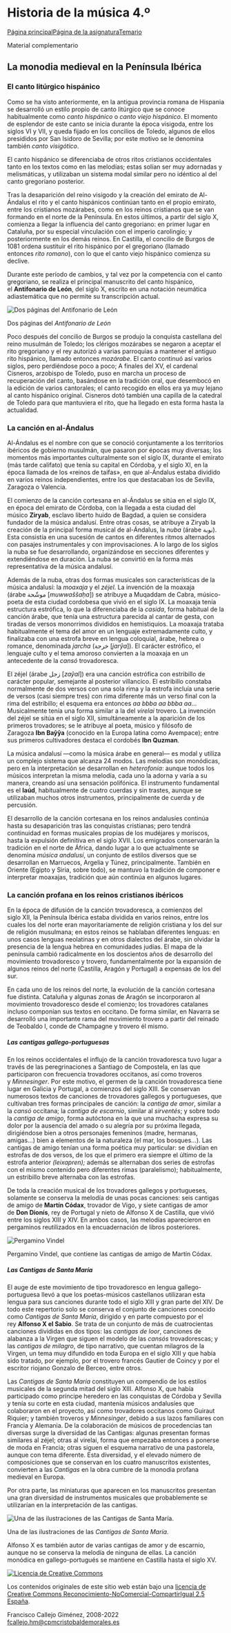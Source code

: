 # Historia de la música 4.º

[Página principal](https://www.franciscocallejo.es/index.php)[Página de la asignatura](https://www.franciscocallejo.es/hm4/index.php)[Temario](https://www.franciscocallejo.es/hm4/index.php?page=Temario4.html)

Material complementario

## La monodia medieval en la Península Ibérica

### El canto litúrgico hispánico

Como se ha visto anteriormente, en la antigua provincia romana de Hispania se desarrolló un estilo propio de canto litúrgico que se conoce habitualmente como _canto hispánico_ o _canto viejo hispánico_. El momento de esplendor de este canto se inicia durante la época visigoda, entre los siglos VI y VII, y queda fijado en los concilios de Toledo, algunos de ellos presididos por San Isidoro de Sevilla; por este motivo se le denomina también _canto visigótico_.

El canto hispánico se diferenciaba de otros ritos cristianos occidentales tanto en los textos como en las melodías; estas solían ser muy adornadas y melismáticas, y utilizaban un sistema modal similar pero no idéntico al del canto gregoriano posterior.

Tras la desaparición del reino visigodo y la creación del emirato de Al-Ándalus el rito y el canto hispánicos continúan tanto en el propio emirato, entre los cristianos mozárabes, como en los reinos cristianos que se van formando en el norte de la Península. En estos últimos, a partir del siglo X, comienza a llegar la influencia del canto gregoriano: en primer lugar en Cataluña, por su especial vinculación con el imperio carolingio; y posteriormente en los demás reinos. En Castilla, el concilio de Burgos de 1081 ordena sustituir el rito hispánico por el gregoriano (llamado entonces _rito romano_), con lo que el canto viejo hispánico comienza su declive.

Durante este período de cambios, y tal vez por la competencia con el canto gregoriano, se realiza el principal manuscrito del canto hispánico, el **Antifonario de León**, del siglo X, escrito en una notación neumática adiastemática que no permite su transcripción actual.

![Dos páginas del Antifonario de León](https://www.franciscocallejo.es/hm4/monodiahispana/antif.png)

Dos páginas del _Antifonario de León_

Poco después del concilio de Burgos se produjo la conquista castellana del reino musulmán de Toledo; los clérigos mozárabes se negaron a aceptar el rito gregoriano y el rey autorizó a varias parroquias a mantener el antiguo rito hispánico, llamado entonces _mozárabe_. El canto continuó así varios siglos, pero perdiéndose poco a poco; A finales del XV, el cardenal Cisneros, arzobispo de Toledo, puso en marcha un proceso de recuperación del canto, basándose en la tradición oral, que desembocó en la edición de varios cantorales; el canto recogido en ellos era ya muy lejano al canto hispánico original. Cisneros dotó también una capilla de la catedral de Toledo para que mantuviera el rito, que ha llegado en esta forma hasta la actualidad.

### La canción en al-Ándalus

Al-Ándalus es el nombre con que se conoció conjuntamente a los territorios ibéricos de gobierno musulmán, que pasaron por épocas muy diversas; los momentos más importantes culturalmente son el siglo IX, durante el emirato (más tarde califato) que tenía su capital en Córdoba, y el siglo XI, en la época llamada de los «reinos de taifas», en que al-Ándalus estaba dividido en varios reinos independientes, entre los que destacaban los de Sevilla, Zaragoza o Valencia.

El comienzo de la canción cortesana en al-Ándalus se sitúa en el siglo IX, en época del emirato de Córdoba, con la llegada a esta ciudad del músico **Ziryab**, esclavo liberto huido de Bagdad, a quien se considera fundador de la música andalusí. Entre otras cosas, se atribuye a Ziryab la creación de la principal forma musical de al-Ándalus, la _nuba_ (árabe نوبة). Esta consistía en una sucesión de cantos en diferentes ritmos alternados con pasajes instrumentales y con improvisaciones. A lo largo de los siglos la nuba se fue desarrollando, organizándose en secciones diferentes y extendiéndose en duración. La nuba se convirtió en la forma más representativa de la música andalusí.

Además de la nuba, otras dos formas musicales son características de la música andalusí: la _moaxaja_ y el _zéjel_. La invención de la moaxaja (árabe موشّحة [_muwwaššaḥa_]) se atribuye a Muqaddam de Cabra, músico-poeta de esta ciudad cordobesa que vivió en el siglo IX. La moaxaja tenía estructura estrófica, lo que la diferenciaba de la _casida_, forma habitual de la canción árabe, que tenía una estructura parecida al cantar de gesta, con tiradas de versos monorrimos divididos en hemistiquios. La moaxaja trataba habitualmente el tema del amor en un lenguaje extremadamente culto, y finalizaba con una estrofa breve en lengua coloquial, árabe, hebrea o romance, denominada _jarcha_ (خرجة [_jarŷa_]). El carácter estrófico, el lenguaje culto y el tema amoroso convierten a la moaxaja en un antecedente de la _cansó_ trovadoresca.

El zéjel (árabe زجل [_zaŷal_]) era una canción estrófica con estribillo de carácter popular, semejante al posterior villancico. El estribillo constaba normalmente de dos versos con una sola rima y la estrofa incluía una serie de versos (casi siempre tres) con rima diferente más un verso final con la rima del estribillo; el esquema era entonces _aa bbba aa bbba aa_… Musicalmente tenía una forma similar a la del _virelai_ trovero. La invención del zéjel se sitúa en el siglo XII, simultáneamente a la aparición de los primeros trovadores; se le atribuye al poeta, músico y filósofo de Zaragoza **Ibn Baŷŷa** (conocido en la Europa latina como Avempace); entre sus primeros cultivadores destaca el cordobés **Ibn Quzman**.

La música andalusí —como la música árabe en general— es modal y utiliza un complejo sistema que alcanza 24 modos. Las melodías son monódicas, pero en la interpretación se desarrollan en _heterofonía_: aunque todos los músicos interpretan la misma melodía, cada uno la adorna y varía a su manera, creando así una sensación polifónica. El instrumento fundamental es el **laúd**, habitualmente de cuatro cuerdas y sin trastes, aunque se utilizaban muchos otros instrumentos, principalmente de cuerda y de percusión.

El desarrollo de la canción cortesana en los reinos andalusíes continúa hasta su desaparición tras las conquistas cristianas; pero tendrá continuidad en formas musicales propias de los mudéjares y moriscos, hasta la expulsión definitiva en el siglo XVII. Los emigrados conservarán la tradición en el norte de África, dando lugar a lo que actualmente se denomina _música andalusí_, un conjunto de estilos diversos que se desarrollan en Marruecos, Argelia y Túnez, principalmente. También en Oriente (Egipto y Siria, sobre todo), se mantuvo la tradición de componer e interpretar moaxajas, tradición que aún continúa en algunos lugares.

### La canción profana en los reinos cristianos ibéricos

En la época de difusión de la canción trovadoresca, a comienzos del siglo XII, la Península Ibérica estaba dividida en varios reinos, entre los cuales los del norte eran mayoritariamente de religión cristiana y los del sur de religión musulmana; en estos reinos se hablaban diferentes lenguas: en unos casos lenguas neolatinas y en otros dialectos del árabe, sin olvidar la presencia de la lengua hebrea en comunidades judías. El mapa de la península cambió radicalmente en los doscientos años de desarrollo del movimiento trovadoresco y trovero, fundamentalmente por la expansión de algunos reinos del norte (Castilla, Aragón y Portugal) a expensas de los del sur.

En cada uno de los reinos del norte, la evolución de la canción cortesana fue distinta. Cataluña y algunas zonas de Aragón se incorporaron al movimiento trovadoresco desde el comienzo; los trovadores catalanes incluso componían sus textos en occitano. De forma similar, en Navarra se desarrolló una importante rama del movimiento trovero a partir del reinado de Teobaldo I, conde de Champagne y trovero él mismo.

##### Las cantigas gallego-portuguesas

En los reinos occidentales el influjo de la canción trovadoresca tuvo lugar a través de las peregrinaciones a Santiago de Compostela, en las que participaron con frecuencia trovadores occitanos, así como troveros y _Minnesinger_. Por este motivo, el germen de la canción trovadoresca tiene lugar en Galicia y Portugal, a comienzos del siglo XIII. Se conservan numerosos textos de canciones de trovadores gallegos y portugueses, que cultivaban tres formas principales de canción: la _cantiga de amor_, similar a la _cansó_ occitana; la _cantiga de escarnio_, similar al _sirventés_; y sobre todo la _cantiga de amigo_, forma autóctona en la que una muchacha expresa su dolor por la ausencia del amado o su alegría por su próxima llegada, dirigiéndose bien a otros personajes femeninos (madre, hermanas, amigas…) bien a elementos de la naturaleza (el mar, los bosques…). Las cantigas de amigo tenían una forma poética muy particular: se dividían en estrofas de dos versos, de los que el primero era siempre el último de la estrofa anterior _(leixapren);_ además se alternaban dos series de estrofas con el mismo contenido pero diferentes rimas (paralelismo); habitualmente, un estribillo breve alternaba con las estrofas.

De toda la creación musical de los trovadores gallegos y portugueses, solamente se conserva la melodía de unas pocas canciones: seis cantigas de amigo de **Martín Códax**, trovador de Vigo, y siete cantigas de amor de **Don Dionís**, rey de Portugal y nieto de Alfonso X de Castilla, que vivió entre los siglos XIII y XIV. En ambos casos, las melodías aparecieron en pergaminos reutilizados en la encuadernación de libros posteriores.

![Pergamino Vindel](https://www.franciscocallejo.es/hm4/monodiahispana/codax.jpg)

Pergamino Vindel, que contiene las cantigas de amigo de Martín Códax.

##### Las _Cantigas de Santa María_

El auge de este movimiento de tipo trovadoresco en lengua gallego-portuguesa llevó a que los poetas-músicos castellanos utilizaran esta lengua para sus canciones durante todo el siglo XIII y gran parte del XIV. De todo este repertorio solo se conserva el conjunto de canciones conocido como _Cantigas de Santa María_, dirigido y en parte compuesto por el rey **Alfonso X el Sabio**. Se trata de un conjunto de más de cuatrocientas canciones divididas en dos tipos: las _cantigas de loor_, canciones de alabanza a la Virgen que siguen el modelo de las _cansós_ trovadorescas; y las _cantigas de milagro_, de tipo narrativo, que cuentan milagros de la Virgen, un tema muy difundido en toda Europa en el siglo XIII y que había sido tratado, por ejemplo, por el trovero francés Gautier de Coincy y por el escritor riojano Gonzalo de Berceo, entre otros.

Las _Cantigas de Santa María_ constituyen un compendio de los estilos musicales de la segunda mitad del siglo XIII. Alfonso X, que había participado como príncipe heredero en las conquistas de Córdoba y Sevilla y tenía su corte en esta ciudad, mantenía músicos andalusíes que colaboraron en el proyecto, así como trovadores occitanos como Guiraut Riquier; y también troveros y _Minnesinger_, debido a sus lazos familiares con Francia y Alemania. De la colaboración de músicos de procedencias tan diversas surge la diversidad de las Cantigas: algunas presentan formas similares al zéjel; otras al virelai, forma que empezaba entonces a ponerse de moda en Francia; otras siguen el esquema narrativo de una pastorela, aunque con tema diferente. Esta diversidad, y el elevado número de composiciones que se conservan en los cuatro manuscritos existentes, convierten a las _Cantigas_ en la obra cumbre de la monodia profana medieval en Europa.

Por otra parte, las miniaturas que aparecen en los manuscritos presentan una gran diversidad de instrumentos musicales que probablemente se utilizarían en la interpretación de las cantigas.

![Una de las ilustraciones de las Cantigas de Santa María.](https://www.franciscocallejo.es/hm4/monodiahispana/cantigas0.jpg)

Una de las ilustraciones de las _Cantigas de Santa María_.

Alfonso X es también autor de varias cantigas de amor y de escarnio, aunque no se conserva la melodía de ninguna de ellas. La canción monódica en gallego-portugués se mantiene en Castilla hasta el siglo XV.

[![Licencia de Creative Commons](https://i.creativecommons.org/l/by-nc-sa/2.5/es/88x31.png)](http://creativecommons.org/licenses/by-nc-sa/2.5/es/)

Los contenidos originales de este sitio web están bajo una [licencia de Creative Commons Reconocimiento-NoComercial-CompartirIgual 2.5 España](http://creativecommons.org/licenses/by-nc-sa/2.5/es/).

Francisco Callejo Giménez, 2008-2022  
[fcallejo.hm@cpmcristobaldemorales.es](mailto:fcallejo.hm@cpmcristobaldemorales.es)